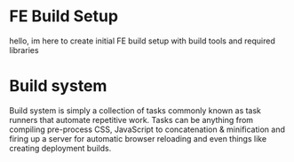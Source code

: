 # FE Build Setup
hello, im here to create initial FE build setup with build tools and required libraries 

# Build system
Build system is simply a collection of tasks commonly known as task runners that automate repetitive work.
Tasks can be anything from compiling pre-process CSS, JavaScript to concatenation &  minification and
firing up a server for automatic browser reloading and even things like creating deployment builds.
